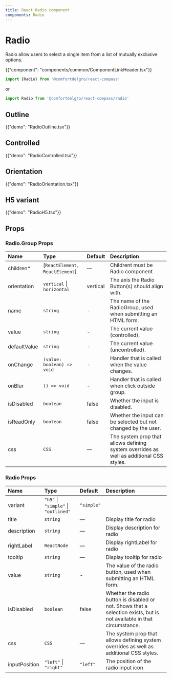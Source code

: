 ```yaml
---
title: React Radio component
components: Radio
---
```


# Radio

<p class="description">Radio allow users to select a single item from a list of mutually exclusive options.</p>

{{"component": "components/common/ComponentLinkHeader.tsx"}}

```jsx
import {Radio} from '@comfortdelgro/react-compass'
```

or

```jsx
import Radio from '@comfortdelgro/react-compass/radio'
```

## Outline

{{"demo": "RadioOutline.tsx"}}

## Controlled

{{"demo": "RadioControlled.tsx"}}

## Orientation

{{"demo": "RadioOrientation.tsx"}}

## H5 variant

{{"demo": "RadioH5.tsx"}}

## Props

### Radio.Group Props

| Name         | Type                             | Default  | Description                                                                             |
| :----------- | :------------------------------- | :------- | :-------------------------------------------------------------------------------------- |
| children\*   | [`ReactElement`, `ReactElement`] | —        | Childrent must be Radio component                                                       |
| orientation  | `vertical` \| `horizontal`       | vertical | The axis the Radio Button(s) should align with.                                         |
| name         | `string`                         | -        | The name of the RadioGroup, used when submitting an HTML form.                          |
| value        | `string`                         | -        | The current value (controlled).                                                         |
| defaultValue | `string`                         | -        | The current value (uncontrolled).                                                       |
| onChange     | `(value: boolean) => void`       | -        | Handler that is called when the value changes.                                          |
| onBlur       | `() => void`                     | -        | Handler that is called when click outside group.                                        |
| isDisabled   | `boolean`                        | false    | Whether the input is disabled.                                                          |
| isReadOnly   | `boolean`                        | false    | Whether the input can be selected but not changed by the user.                          |
| css          | `CSS`                            | —        | The system prop that allows defining system overrides as well as additional CSS styles. |

### Radio Props

| Name          | Type                                 | Default    | Description                                                                                                            |
| :------------ | :----------------------------------- | :--------- | :--------------------------------------------------------------------------------------------------------------------- |
| variant       | `"h5"` \| `"simple"` \| `"outlined"` | `"simple"` |                                                                                                                        |
| title         | `string`                             | —          | Display title for radio                                                                                                |
| description   | `string`                             | —          | Display description for radio                                                                                          |
| rightLabel    | `ReactNode`                          | —          | Display rightLabel for radio                                                                                           |
| tooltip       | `string`                             | —          | Display tooltip for radio                                                                                              |
| value         | `string`                             | -          | The value of the radio button, used when submitting an HTML form.                                                      |
| isDisabled    | `boolean`                            | false      | Whether the radio button is disabled or not. Shows that a selection exists, but is not available in that circumstance. |
| css           | `CSS`                                | —          | The system prop that allows defining system overrides as well as additional CSS styles.                                |
| inputPosition | `"left"` \| `"right"`                | `"left"`   | The position of the radio input icon                                                                                   |
